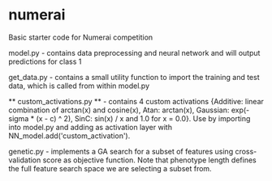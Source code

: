 # numerai
Basic starter code for Numerai competition

model.py - contains data preprocessing and neural network and will output predictions for class 1

get_data.py - contains a small utility function to import the training and test data, which is called from within model.py

** custom_activations.py ** - contains 4 custom activations {Additive: linear combination of arctan(x) and cosine(x), Atan: arctan(x), Gaussian: exp(-sigma * (x - c) ^ 2), SinC: sin(x) / x and 1.0 for x = 0.0}. Use by importing into model.py and adding as activation layer with NN_model.add('custom_activation').

genetic.py - implements a GA search for a subset of features using cross-validation score as objective function. Note that phenotype length defines the full feature search space we are selecting a subset from.
